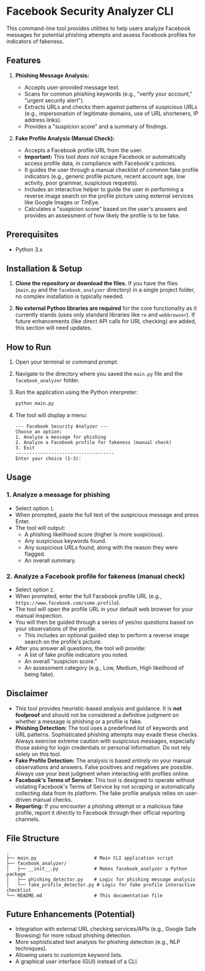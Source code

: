 # Facebook Security Analyzer CLI

This command-line tool provides utilities to help users analyze Facebook messages for potential phishing attempts and assess Facebook profiles for indicators of fakeness.

## Features

1.  **Phishing Message Analysis:**
    *   Accepts user-provided message text.
    *   Scans for common phishing keywords (e.g., "verify your account," "urgent security alert").
    *   Extracts URLs and checks them against patterns of suspicious URLs (e.g., impersonation of legitimate domains, use of URL shorteners, IP address links).
    *   Provides a "suspicion score" and a summary of findings.

2.  **Fake Profile Analysis (Manual Check):**
    *   Accepts a Facebook profile URL from the user.
    *   **Important:** This tool *does not* scrape Facebook or automatically access profile data, in compliance with Facebook's policies.
    *   It guides the user through a manual checklist of common fake profile indicators (e.g., generic profile picture, recent account age, low activity, poor grammar, suspicious requests).
    *   Includes an interactive helper to guide the user in performing a reverse image search on the profile picture using external services like Google Images or TinEye.
    *   Calculates a "suspicion score" based on the user's answers and provides an assessment of how likely the profile is to be fake.

## Prerequisites

*   Python 3.x

## Installation & Setup

1.  **Clone the repository or download the files.**
    If you have the files (`main.py` and the `facebook_analyzer` directory) in a single project folder, no complex installation is typically needed.

2.  **No external Python libraries are required** for the core functionality as it currently stands (uses only standard libraries like `re` and `webbrowser`). If future enhancements (like direct API calls for URL checking) are added, this section will need updates.

## How to Run

1.  Open your terminal or command prompt.
2.  Navigate to the directory where you saved the `main.py` file and the `facebook_analyzer` folder.
3.  Run the application using the Python interpreter:
    ```bash
    python main.py
    ```

4.  The tool will display a menu:

    ```
    --- Facebook Security Analyzer ---
    Choose an option:
    1. Analyze a message for phishing
    2. Analyze a Facebook profile for fakeness (manual check)
    3. Exit
    ------------------------------------
    Enter your choice (1-3):
    ```

## Usage

### 1. Analyze a message for phishing

*   Select option `1`.
*   When prompted, paste the full text of the suspicious message and press Enter.
*   The tool will output:
    *   A phishing likelihood score (higher is more suspicious).
    *   Any suspicious keywords found.
    *   Any suspicious URLs found, along with the reason they were flagged.
    *   An overall summary.

### 2. Analyze a Facebook profile for fakeness (manual check)

*   Select option `2`.
*   When prompted, enter the full Facebook profile URL (e.g., `https://www.facebook.com/some.profile`).
*   The tool will open the profile URL in your default web browser for your manual inspection.
*   You will then be guided through a series of yes/no questions based on your observations of the profile.
    *   This includes an optional guided step to perform a reverse image search on the profile's picture.
*   After you answer all questions, the tool will provide:
    *   A list of fake profile indicators you noted.
    *   An overall "suspicion score."
    *   An assessment category (e.g., Low, Medium, High likelihood of being fake).

## Disclaimer

*   This tool provides heuristic-based analysis and guidance. It is **not foolproof** and should not be considered a definitive judgment on whether a message is phishing or a profile is fake.
*   **Phishing Detection:** The tool uses a predefined list of keywords and URL patterns. Sophisticated phishing attempts may evade these checks. Always exercise extreme caution with suspicious messages, especially those asking for login credentials or personal information. Do not rely solely on this tool.
*   **Fake Profile Detection:** The analysis is based *entirely* on your manual observations and answers. False positives and negatives are possible. Always use your best judgment when interacting with profiles online.
*   **Facebook's Terms of Service:** This tool is designed to operate without violating Facebook's Terms of Service by not scraping or automatically collecting data from its platform. The fake profile analysis relies on user-driven manual checks.
*   **Reporting:** If you encounter a phishing attempt or a malicious fake profile, report it directly to Facebook through their official reporting channels.

## File Structure
```
.
├── main.py                     # Main CLI application script
├── facebook_analyzer/
│   ├── __init__.py             # Makes facebook_analyzer a Python package
│   ├── phishing_detector.py    # Logic for phishing message analysis
│   └── fake_profile_detector.py # Logic for fake profile interactive checklist
└── README.md                   # This documentation file
```

## Future Enhancements (Potential)

*   Integration with external URL checking services/APIs (e.g., Google Safe Browsing) for more robust phishing detection.
*   More sophisticated text analysis for phishing detection (e.g., NLP techniques).
*   Allowing users to customize keyword lists.
*   A graphical user interface (GUI) instead of a CLI.
```
